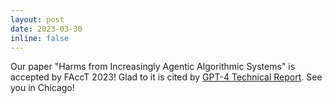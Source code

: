 ```yaml
---
layout: post
date: 2023-03-30
inline: false
---
```


Our paper "Harms from Increasingly Agentic Algorithmic Systems" is accepted by FAccT 2023! Glad to it is cited by [GPT-4 Technical Report](https://openai.com/research/gpt-4). See you in Chicago!